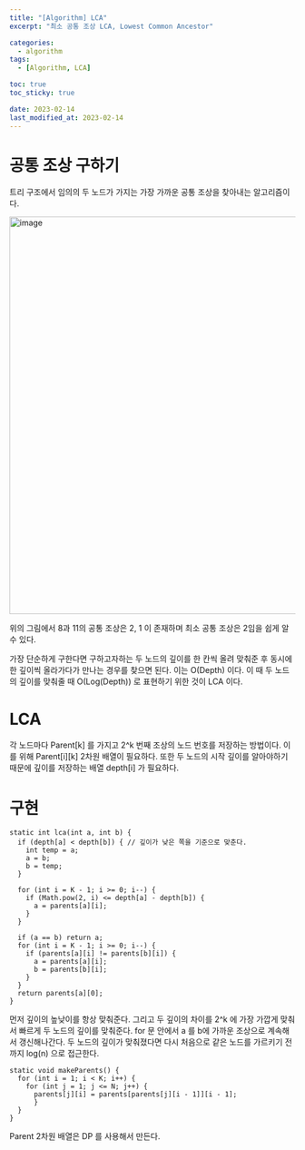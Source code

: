 ```yaml
---
title: "[Algorithm] LCA"
excerpt: "최소 공통 조상 LCA, Lowest Common Ancestor"

categories:
  - algorithm
tags:
  - [Algorithm, LCA]

toc: true
toc_sticky: true

date: 2023-02-14
last_modified_at: 2023-02-14
---
```


# 공통 조상 구하기

트리 구조에서 임의의 두 노드가 가지는 가장 가까운 공통 조상을 찾아내는 알고리즘이다.

<img width="700" alt="image" src="https://user-images.githubusercontent.com/56664567/218690833-e3d30e35-714c-4ed5-b38f-03d77dd7370b.png">

위의 그림에서 8과 11의 공통 조상은 2, 1 이 존재하며 최소 공통 조상은 2임을 쉽게 알 수 있다.

가장 단순하게 구한다면 구하고자하는 두 노드의 깊이를 한 칸씩 올려 맞춰준 후 동시에 한 깊이씩 올라가다가 만나는 경우를 찾으면 된다. 이는 O(Depth) 이다.
이 때 두 노드의 깊이를 맞춰줄 때 O(Log(Depth)) 로 표현하기 위한 것이 LCA 이다.

# LCA

각 노드마다 Parent[k] 를 가지고 2^k 번째 조상의 노드 번호를 저장하는 방법이다. 이를 위해 Parent[i][k] 2차원 배열이 필요하다.
또한 두 노드의 시작 깊이를 알아야하기 때문에 깊이를 저장하는 배열 depth[i] 가 필요하다.

# 구현

```
static int lca(int a, int b) {
  if (depth[a] < depth[b]) { // 깊이가 낮은 쪽을 기준으로 맞춘다.
    int temp = a;
    a = b;
    b = temp;
  }

  for (int i = K - 1; i >= 0; i--) {
    if (Math.pow(2, i) <= depth[a] - depth[b]) {
      a = parents[a][i];
    }
  }

  if (a == b) return a;
  for (int i = K - 1; i >= 0; i--) {
    if (parents[a][i] != parents[b][i]) {
      a = parents[a][i];
      b = parents[b][i];
    }
  }
  return parents[a][0];
}
```

먼저 깊이의 높낮이를 항상 맞춰준다.
그리고 두 깊이의 차이를 2^k 에 가장 가깝게 맞춰서 빠르게 두 노드의 깊이를 맞춰준다. for 문 안에서 a 를 b에 가까운 조상으로 계속해서 갱신해나간다.
두 노드의 깊이가 맞춰졌다면 다시 처음으로 같은 노드를 가르키기 전까지 log(n) 으로 접근한다.

```
static void makeParents() {
  for (int i = 1; i < K; i++) {
    for (int j = 1; j <= N; j++) {
      parents[j][i] = parents[parents[j][i - 1]][i - 1];
      }
  }
}
```

Parent 2차원 배열은 DP 를 사용해서 만든다.
